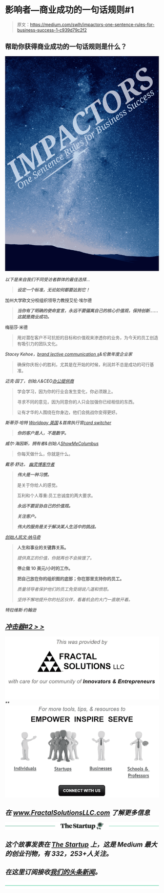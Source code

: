 # 影响者—商业成功的一句话规则#1

> 原文：<https://medium.com/swlh/impactors-one-sentence-rules-for-business-success-1-c939d79c2f2>

## 帮助你获得商业成功的一句话规则是什么？

![](img/449cb016a5ffb613bd8d27a9d460c9cf.png)

*以下是来自我们不同受访者群体的最佳选择…*

> ***设定一个标准，无论如何都要达到它！***

加州大学欧文分校组织领导力教授艾伦·埃尔德

> ***当你有了明确的使命宣言，永远不要偏离自己的核心价值观，保持创新……这就是商业成功。***

梅丽莎·米德

> 用对潜在客户不可抗拒的目标和价值观来渗透你的业务，为今天的员工创造有吸引力的团队文化。

*Stacey Kehoe，*[*brand lective communication s*](http://www.brandlective.com)*&伦敦年度企业家*

> 确保你庆祝小的胜利，尤其是在开始的时候，利润并不总是成功的可行基准。

*迈克·园丁，创始人&CEO*[*办公提供商*](https://www.theofficeproviders.com/)

> 学会学习，因为你的行业会发生变化，你必须跟上。
> 
> 寻求不同的意见，因为同意你的人只会加强你已经相信的东西。
> 
> 让有才华的人围绕在你身边，他们会挑战你变得更好。

*斯蒂芬·哈特* [*Worldpay 英国*](https://www.worldpay.com/uk) *&首席执行官*[*card switcher*](https://www.cardswitcher.co.uk/)

> ***你的客户是人，不是数字。***

*威尔·海因斯，拥有者&创始人*[*ShowMeColumbus*](http://www.showmecolumbus.com/)

> 你每天做什么，你就是什么。

*戴恩·舒达，* [*幽灵博客作者*](https://ghostblogwriters.com/)

> ***伟大是一种习惯。***
> 
> 是关于你给人的感觉。
> 
> 互利和个人尊重:员工忠诚度的两大要求。
> 
> ***永远不要妥协自己的价值观。***
> 
> ***关注客户。***
> 
> ***伟大的服务是关于解决某人生活中的挑战。***

*[*创始人凯文·纳马奇*](https://gurulocity.com/)*

> ****人生和事业的关键靠关系。****
> 
> *提供真正的价值，你就再也不会挨饿了。*
> 
> ****停止做 10 美元/小时的工作。****
> 
> ****把自己放在你的组织图的底部；你在那里支持你的员工。****
> 
> *质量领导者保护他们的员工免受胡说八道和愤怒。*
> 
> *坚持不懈地提升你的社区伙伴，看着机会的大门一直敞开着。*

*特拉维斯·约翰逊*

## *[冲击器#2 > >](/swlh/impactors-one-sentence-rules-for-business-success-2-b5dd0a33f4d6)*

*[![](img/acf86e22f97bd47adf737eeaef857624.png)](http://www.FractalSolutionsLLC.com)**[![](img/d557c81548afe5b9c08c30358cb88584.png)](http://www.FractalSolutionsLLC.com)*

## *在 www.FractalSolutionsLLC.com 了解更多信息*

*[![](img/308a8d84fb9b2fab43d66c117fcc4bb4.png)](https://medium.com/swlh)*

## *这个故事发表在 [The Startup](https://medium.com/swlh) 上，这是 Medium 最大的创业刊物，有 332，253+人关注。*

## *在这里订阅接收[我们的头条新闻](http://growthsupply.com/the-startup-newsletter/)。*

*[![](img/b0164736ea17a63403e660de5dedf91a.png)](https://medium.com/swlh)*